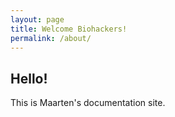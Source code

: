 ```yaml
---
layout: page
title: Welcome Biohackers!
permalink: /about/
---
```



## Hello!

This is Maarten's documentation site.
